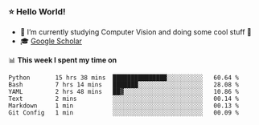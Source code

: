 ### ⭐️ Hello World!

<!--
**hologerry/hologerry** is a ✨ _special_ ✨ repository because its `README.md` (this file) appears on your GitHub profile.

Here are some ideas to get you started:

- 🔭 I’m currently working and studying on Computer Vision
- 🌱 I’m currently learning at Peking University
- 💬 Ask me about 
- 📫 How to reach me: E-mail
- 😄 Pronouns: he/his
- ⚡ Fun fact: Music is the Power
-->


- 🔭 I’m currently studying Computer Vision and doing some cool stuff 🤖
- 🎓 [Google Scholar](https://scholar.google.com/citations?user=3ykqW9wAAAAJ&hl=en)


📊 **This week I spent my time on**

<!--START_SECTION:waka-->

```text
Python       15 hrs 38 mins  ███████████████░░░░░░░░░░   60.64 %
Bash         7 hrs 14 mins   ███████░░░░░░░░░░░░░░░░░░   28.08 %
YAML         2 hrs 48 mins   ██▓░░░░░░░░░░░░░░░░░░░░░░   10.86 %
Text         2 mins          ░░░░░░░░░░░░░░░░░░░░░░░░░   00.14 %
Markdown     1 min           ░░░░░░░░░░░░░░░░░░░░░░░░░   00.13 %
Git Config   1 min           ░░░░░░░░░░░░░░░░░░░░░░░░░   00.09 %
```

<!--END_SECTION:waka-->
